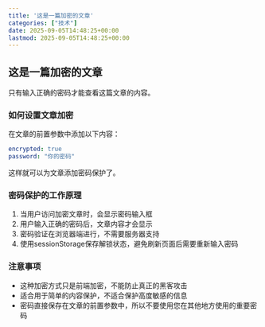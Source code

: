 ```yaml
---
title: '这是一篇加密的文章'
categories: ["技术"]
date: 2025-09-05T14:48:25+00:00
lastmod: 2025-09-05T14:48:25+00:00
---
```


## 这是一篇加密的文章

只有输入正确的密码才能查看这篇文章的内容。

### 如何设置文章加密

在文章的前置参数中添加以下内容：

```yaml
encrypted: true
password: "你的密码"
```

这样就可以为文章添加密码保护了。

### 密码保护的工作原理

1. 当用户访问加密文章时，会显示密码输入框
2. 用户输入正确的密码后，文章内容才会显示
3. 密码验证在浏览器端进行，不需要服务器支持
4. 使用sessionStorage保存解锁状态，避免刷新页面后需要重新输入密码

### 注意事项

- 这种加密方式只是前端加密，不能防止真正的黑客攻击
- 适合用于简单的内容保护，不适合保护高度敏感的信息
- 密码直接保存在文章的前置参数中，所以不要使用您在其他地方使用的重要密码
